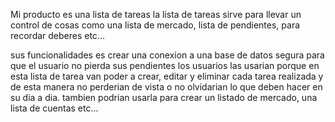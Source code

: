 Mi producto es una lista de tareas
la lista de tareas sirve para llevar un control de cosas como una lista de mercado, lista de pendientes, para recordar deberes etc...

sus funcionalidades es crear una conexion a una base de datos segura para que el usuario no pierda sus pendientes
los usuarios las usarian porque en esta lista de tarea van poder a crear, editar y eliminar cada tarea realizada
y de esta manera no perderian de vista o no olvidarian lo que deben hacer en su dia a dia.
tambien podrian usarla para crear un listado de mercado, una lista de cuentas etc...
